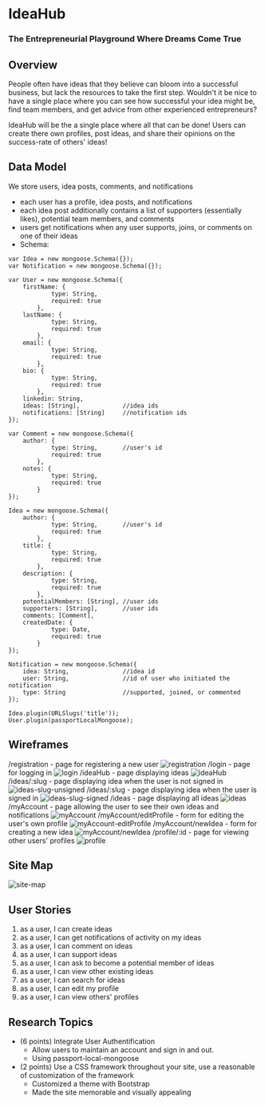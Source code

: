 # IdeaHub 
### The Entrepreneurial Playground Where Dreams Come True

## Overview
People often have ideas that they believe can bloom into a successful business, but lack the resources to take the first step. Wouldn't it be nice to have a single place where you can see how successful your idea might be, find team members, and get advice from other experienced entrepreneurs?

IdeaHub will be the a single place where all that can be done! Users can create there own profiles, post ideas, and share their opinions on the success-rate of others' ideas!

## Data Model
We store users, idea posts, comments, and notifications
 - each user has a profile, idea posts, and notifications
 - each idea post additionally contains a list of supporters (essentially likes), potential team members, and comments
 - users get notifications when any user supports, joins, or comments on one of their ideas
 - Schema:
```
var Idea = new mongoose.Schema({});
var Notification = new mongoose.Schema({});

var User = new mongoose.Schema({
    firstName: {
            type: String,
            required: true
        },
    lastName: {
            type: String,
            required: true
        },
    email: {
            type: String,
            required: true
        },
    bio: {
            type: String,
            required: true
        },
    linkedin: String,
    ideas: [String],            //idea ids
    notifications: [String]     //notification ids
});

var Comment = new mongoose.Schema({
    author: {
            type: String,       //user's id
            required: true
        },
    notes: {
            type: String,
            required: true
        }
});

Idea = new mongoose.Schema({
    author: {
            type: String,       //user's id
            required: true
        },
    title: {
            type: String,
            required: true
        },
    description: {
            type: String,
            required: true
        },
    potentialMembers: [String], //user ids
    supporters: [String],       //user ids
    comments: [Comment],
    createdDate: {
            type: Date,
            required: true
        }
});

Notification = new mongoose.Schema({
    idea: String,               //idea id
    user: String,               //id of user who initiated the notification
    type: String                //supported, joined, or commented
});

Idea.plugin(URLSlugs('title'));
User.plugin(passportLocalMongoose);
```

## Wireframes
/registration - page for registering a new user
![registration](/documents/register.jpg?raw=true)
/login - page for logging in
![login](/documents/login.jpg?raw=true)
/ideaHub - page displaying ideas
![ideaHub](/documents/ideaHub.jpg?raw=true)
/ideas/:slug - page displaying idea when the user is not signed in
![ideas-slug-unsigned](/documents/ideas-slug-unsigned.jpg?raw=true)
/ideas/:slug - page displaying idea when the user is signed in
![ideas-slug-signed](/documents/ideas-slug-signed.jpg?raw=true)
/ideas - page displaying all ideas
![ideas](/documents/ideas.jpg?raw=true)
/myAccount - page allowing the user to see their own ideas and notifications
![myAccount](/documents/myAccount.jpg?raw=true)
/myAccount/editProfile - form for editing the user's own profile
![myAccount-editProfile](/documents/myAccount-editProfile.jpg?raw=true)
/myAccount/newIdea - form for creating a new idea
![myAccount/newIdea](/documents/myAccount-newIdea.jpg?raw=true)
/profile/:id - page for viewing other users' profiles
![profile](/documents/profile.jpg?raw=true)

## Site Map
![site-map](/documents/site-map.jpg?raw=true)

## User Stories
1. as a user, I can create ideas
2. as a user, I can get notifications of activity on my ideas
3. as a user, I can comment on ideas
4. as a user, I can support ideas
5. as a user, I can ask to become a potential member of ideas
6. as a user, I can view other existing ideas
7. as a user, I can search for ideas
8. as a user, I can edit my profile
9. as a user, I can view others' profiles

## Research Topics
 - (6 points) Integrate User Authentification
     - Allow users to maintain an account and sign in and out.
     - Using passport-local-mongoose
 - (2 points) Use a CSS framework throughout your site, use a reasonable of customization of the framework 
     - Customized a theme with Bootstrap
     - Made the site memorable and visually appealing

